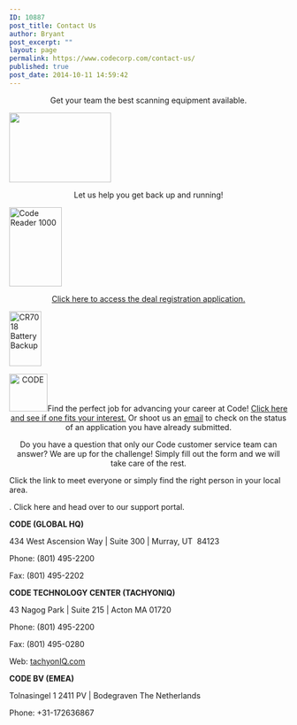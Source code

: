 ```yaml
---
ID: 10887
post_title: Contact Us
author: Bryant
post_excerpt: ""
layout: page
permalink: https://www.codecorp.com/contact-us/
published: true
post_date: 2014-10-11 14:59:42
---
```


<p style="text-align: center;">Get your team the best scanning equipment available.</p>
<a href="/how-to-buy/"><img class="aligncenter wp-image-13189" src="https://codecorp.com/wp-content/uploads/2018/07/CODEMED-PRODUCTS.png" alt="" width="184" height="126" /></a>


<p style="text-align: center;">Let us help you get back up and running!</p>
<a href="/code-support/"><img class="aligncenter wp-image-13096" src="https://codecorp.com/wp-content/uploads/2018/07/1000-stand-CMYK-683x1024.gif" alt="Code Reader 1000" width="95" height="143" /></a>


<p style="text-align: center;"><a href="/partner-reseller/deal-registration/" target="_blank" rel="noopener noreferrer">Click here to access the deal registration application.</a></p>
<img class=" wp-image-15046 aligncenter" src="https://www.codecorp.com/wp-content/uploads/2019/01/CR7018-cut-out.png" alt="CR7018 Battery Backup" width="58" height="99" />


<p style="text-align: center;"><img class=" wp-image-13616 aligncenter" src="https://www.codecorp.com/wp-content/uploads/2018/08/FAVCON-05.png" alt="CODE" width="69" height="68" />Find the perfect job for advancing your career at Code! <a href="/careers/" rel="noopener noreferrer">Click here and see if one fits your interest.</a> Or shoot us an <a href="mailto:jobs@codecorp.com">email</a> to check on the status of an application you have already submitted.</p>

<p style="text-align: center;">Do you have a question that only our Code customer service team can answer? We are up for the challenge! Simply fill out the form and we will take care of the rest.</p>
 Click the link to meet everyone or simply find the right person in your local area.</p>
. Click here and head over to our support portal.</p>

<p class="widget-title" data-fontsize="13" data-lineheight="13" data-userway-font-size="13"><strong>CODE (GLOBAL HQ)</strong></p>
<p class="widget-title" data-fontsize="13" data-lineheight="13" data-userway-font-size="13">434 West Ascension Way | Suite 300 | Murray, UT  84123</p>
<p class="widget-title" data-fontsize="13" data-lineheight="13" data-userway-font-size="13">Phone: (801) 495-2200</p>
<p class="widget-title" data-fontsize="13" data-lineheight="13" data-userway-font-size="13">Fax: (801) 495-2202</p>

<p class="widget-title" data-fontsize="13" data-lineheight="13" data-userway-font-size="13"><strong>CODE TECHNOLOGY CENTER (TACHYONIQ)</strong></p>

<div class="contact-info-container" data-userway-font-size="15">
<p class="address" data-userway-font-size="15">43 Nagog Park | Suite 215 | Acton MA 01720</p>
<p class="phone" data-userway-font-size="15">Phone: (801) 495-2200</p>
<p class="fax" data-userway-font-size="15">Fax: (801) 495-0280</p>
<p class="web" data-userway-font-size="15">Web: <a href="https://www.tachyoniq.com/" data-userway-font-size="15">tachyonIQ.com</a></p>

</div>

<p class="widget-title" data-fontsize="13" data-lineheight="13" data-userway-font-size="13"><strong>CODE BV (EMEA)</strong></p>

<div class="contact-info-container" data-userway-font-size="15">
<p class="address" data-userway-font-size="15">Tolnasingel 1 2411 PV | Bodegraven The Netherlands</p>
<p class="phone" data-userway-font-size="15">Phone: +31-172636867</p>

</div>

